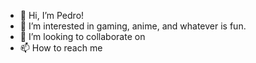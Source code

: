 - 👋 Hi, I’m Pedro!
- 👀 I’m interested in gaming, anime, and whatever is fun.
- 💞️ I’m looking to collaborate on <to-do>
- 📫 How to reach me <to-do>

<!---
esquillidd/esquillidd is a ✨ special ✨ repository because its `README.md` (this file) appears on your GitHub profile.
You can click the Preview link to take a look at your changes.
--->
